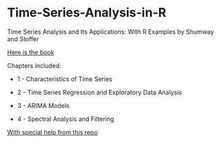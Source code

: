 # Time-Series-Analysis-in-R

Time Series Analysis and Its Applications: With R Examples by Shumway and Stoffer

<a href="https://www.stat.pitt.edu/stoffer/tsa4/tsa4.pdf">Here is the book</a>

Chapters included:

* 1 - Characteristics of Time Series

* 2 - Time Series Regression and Exploratory Data Analysis

* 3 - ARIMA Models

* 4 - Spectral Analysis and Filtering

<a href="https://github.com/brucebcampbell/applied-time-series-analysis-with-R">With special help from this repo</a>
